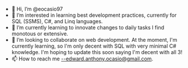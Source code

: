 - 👋 Hi, I’m @eocasio97
- 👀 I’m interested in learning best development practices, currently for SQL (SSMS), C#, and Linq languages.
- 🌱 I’m currently learning to innovate changes to daily tasks I find monotous or extensive.
- 💞️ I’m looking to collaborate on web development. At the moment, I'm currently learning, so I'm only decent with SQL with very minimal C# knowledge. I'm hoping to update this soon saying I'm decent with all 3!
- 📫 How to reach me --edward.anthony.ocasio@gmail.com.

<!---
eocasio97/eocasio97 is a ✨ special ✨ repository because its `README.md` (this file) appears on your GitHub profile.
You can click the Preview link to take a look at your changes.
--->
